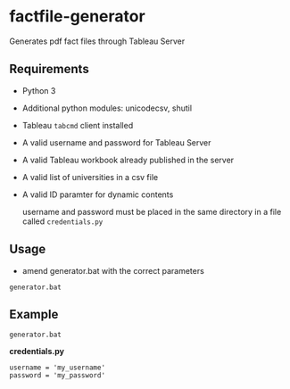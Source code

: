 # factfile-generator
Generates pdf fact files through Tableau Server

## Requirements
* Python 3
* Additional python modules: unicodecsv, shutil
* Tableau `tabcmd` client installed
* A valid username and password for Tableau Server
* A valid Tableau workbook already published in the server 
* A valid list of universities in a csv file
* A valid ID paramter for dynamic contents

  username and password  must be placed in the same directory in a file called `credentials.py`

## Usage
* amend generator.bat with the correct parameters
```
generator.bat
```

## Example
```
generator.bat
```

**credentials.py**
```
username = 'my_username'
password = 'my_password'
```


